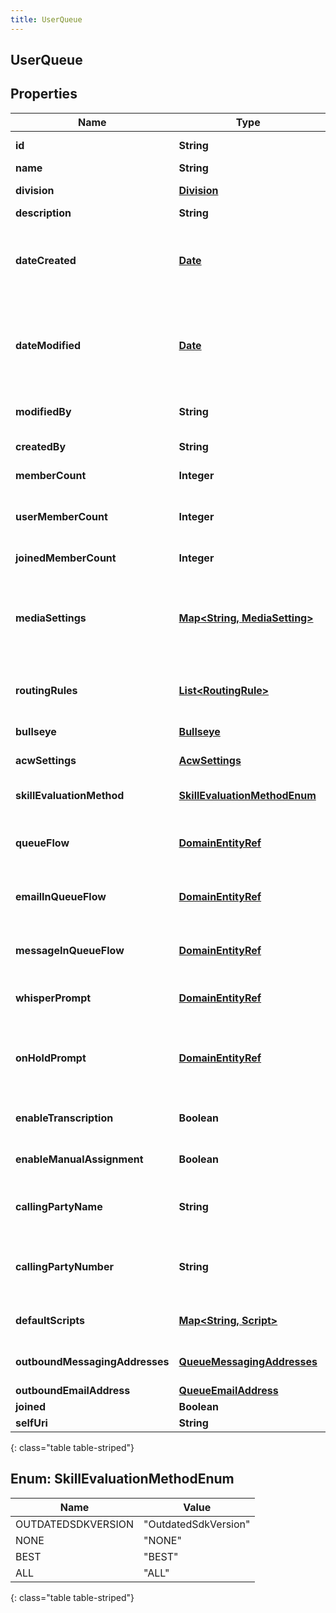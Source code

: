 ```yaml
---
title: UserQueue
---
```


## UserQueue

## Properties

| Name                           | Type                                                                           | Description                                                                                                                             | Notes      |
| ------------------------------ | ------------------------------------------------------------------------------ | --------------------------------------------------------------------------------------------------------------------------------------- | ---------- |
| **id**                         | <!----><!---->**String**<!---->                                                | The globally unique identifier for the object.                                                                                          | [optional] |
| **name**                       | <!----><!---->**String**<!---->                                                |                                                                                                                                         | [optional] |
| **division**                   | <!----><!---->[**Division**](Division.md)<!---->                               | The division to which this entity belongs.                                                                                              | [optional] |
| **description**                | <!----><!---->**String**<!---->                                                | The queue description.                                                                                                                  | [optional] |
| **dateCreated**                | <!----><!---->[**Date**](Date.md)<!---->                                       | The date the queue was created. Date time is represented as an ISO-8601 string. For example: yyyy-MM-ddTHH:mm:ss[.mmm]Z                 | [optional] |
| **dateModified**               | <!----><!---->[**Date**](Date.md)<!---->                                       | The date of the last modification to the queue. Date time is represented as an ISO-8601 string. For example: yyyy-MM-ddTHH:mm:ss[.mmm]Z | [optional] |
| **modifiedBy**                 | <!----><!---->**String**<!---->                                                | The ID of the user that last modified the queue.                                                                                        | [optional] |
| **createdBy**                  | <!----><!---->**String**<!---->                                                | The ID of the user that created the queue.                                                                                              | [optional] |
| **memberCount**                | <!----><!---->**Integer**<!---->                                               | The total number of members in the queue.                                                                                               | [optional] |
| **userMemberCount**            | <!----><!---->**Integer**<!---->                                               | The number of user members (i.e., non-group members) in the queue.                                                                      | [optional] |
| **joinedMemberCount**          | <!----><!---->**Integer**<!---->                                               | The number of joined members in the queue.                                                                                              | [optional] |
| **mediaSettings**              | <!----><!---->[**Map&lt;String, MediaSetting&gt;**](MediaSetting.md)<!---->    | The media settings for the queue. Valid key values: CALL, CALLBACK, CHAT, EMAIL, MESSAGE, SOCIAL_EXPRESSION, VIDEO_COMM                 | [optional] |
| **routingRules**               | <!----><!---->[**List&lt;RoutingRule&gt;**](RoutingRule.md)<!---->             | The routing rules for the queue, used for routing to known or preferred agents.                                                         | [optional] |
| **bullseye**                   | <!----><!---->[**Bullseye**](Bullseye.md)<!---->                               | The bulls-eye settings for the queue.                                                                                                   | [optional] |
| **acwSettings**                | <!----><!---->[**AcwSettings**](AcwSettings.md)<!---->                         | The ACW settings for the queue.                                                                                                         | [optional] |
| **skillEvaluationMethod**      | [**SkillEvaluationMethodEnum**](#SkillEvaluationMethodEnum)<!---->             | The skill evaluation method to use when routing conversations.                                                                          | [optional] |
| **queueFlow**                  | <!----><!---->[**DomainEntityRef**](DomainEntityRef.md)<!---->                 | The in-queue flow to use for call conversations waiting in queue.                                                                       | [optional] |
| **emailInQueueFlow**           | <!----><!---->[**DomainEntityRef**](DomainEntityRef.md)<!---->                 | The in-queue flow to use for email conversations waiting in queue.                                                                      | [optional] |
| **messageInQueueFlow**         | <!----><!---->[**DomainEntityRef**](DomainEntityRef.md)<!---->                 | The in-queue flow to use for message conversations waiting in queue.                                                                    | [optional] |
| **whisperPrompt**              | <!----><!---->[**DomainEntityRef**](DomainEntityRef.md)<!---->                 | The prompt used for whisper on the queue, if configured.                                                                                | [optional] |
| **onHoldPrompt**               | <!----><!---->[**DomainEntityRef**](DomainEntityRef.md)<!---->                 | The audio to be played when calls on this queue are on hold. If not configured, the default on-hold music will play.                    | [optional] |
| **enableTranscription**        | <!----><!---->**Boolean**<!---->                                               | Indicates whether voice transcription is enabled for this queue.                                                                        | [optional] |
| **enableManualAssignment**     | <!----><!---->**Boolean**<!---->                                               | Indicates whether manual assignment is enabled for this queue.                                                                          | [optional] |
| **callingPartyName**           | <!----><!---->**String**<!---->                                                | The name to use for caller identification for outbound calls from this queue.                                                           | [optional] |
| **callingPartyNumber**         | <!----><!---->**String**<!---->                                                | The phone number to use for caller identification for outbound calls from this queue.                                                   | [optional] |
| **defaultScripts**             | <!----><!---->[**Map&lt;String, Script&gt;**](Script.md)<!---->                | The default script Ids for the communication types.                                                                                     | [optional] |
| **outboundMessagingAddresses** | <!----><!---->[**QueueMessagingAddresses**](QueueMessagingAddresses.md)<!----> | The messaging addresses for the queue.                                                                                                  | [optional] |
| **outboundEmailAddress**       | <!----><!---->[**QueueEmailAddress**](QueueEmailAddress.md)<!---->             |                                                                                                                                         | [optional] |
| **joined**                     | <!----><!---->**Boolean**<!---->                                               |                                                                                                                                         | [optional] |
| **selfUri**                    | <!----><!---->**String**<!---->                                                | The URI for this object                                                                                                                 | [optional] |

{: class="table table-striped"}

<a name="SkillEvaluationMethodEnum"></a>

## Enum: SkillEvaluationMethodEnum

| Name               | Value                          |
| ------------------ | ------------------------------ |
| OUTDATEDSDKVERSION | &quot;OutdatedSdkVersion&quot; |
| NONE               | &quot;NONE&quot;               |
| BEST               | &quot;BEST&quot;               |
| ALL                | &quot;ALL&quot;                |

{: class="table table-striped"}
